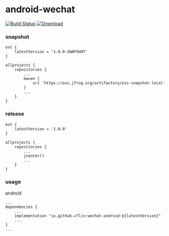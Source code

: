 # android-wechat

[![Build Status](https://cloud.drone.io/api/badges/v7lin/android-wechat/status.svg)](https://cloud.drone.io/v7lin/android-wechat)
[ ![Download](https://api.bintray.com/packages/v7lin/maven/wechat-android/images/download.svg) ](https://bintray.com/v7lin/maven/wechat-android/_latestVersion)

### snapshot

````
ext {
    latestVersion = '1.0.0-SNAPSHOT'
}

allprojects {
    repositories {
        ...
        maven {
            url 'https://oss.jfrog.org/artifactory/oss-snapshot-local'
        }
        ...
    }
}
````

### release

````
ext {
    latestVersion = '1.0.0'
}

allprojects {
    repositories {
        ...
        jcenter()
        ...
    }
}
````

### usage

android
````
...
dependencies {
    ...
    implementation "io.github.v7lin:wechat-android:${latestVersion}"
    ...
}
...
````
